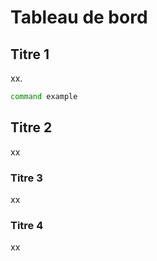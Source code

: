 # Tableau de bord

## Titre 1

xx.

```bash
command example
```

## Titre 2

xx

### Titre 3

xx

### Titre 4

xx
